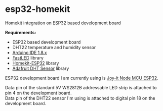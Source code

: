 # esp32-homekit
Homekit integration on ESP32 based development board

**Requirements:**
- ESP32 based development board
- DHT22 temperature and humidity sensor
- [Arduino IDE 1.8.x](https://www.arduino.cc/en/software)
- [FastLED](https://github.com/FastLED/FastLED) library
- [Homekit-ESP32](https://github.com/Mixiaoxiao/Arduino-HomeKit-ESP32) library
- [Adafruit DHT Sensor](https://github.com/adafruit/DHT-sensor-library) library


ESP32 development board I am currently using is [Joy-it Node MCU ESP32](https://joy-it.net/en/products/SBC-NodeMCU-ESP32). 

Data pin of the standard 5V WS2812B addressable LED strip is attached to pin 4 on the development board.  
Data pin of the DHT22 sensor I'm using is attached to digital pin 18 on the development board.

